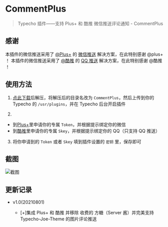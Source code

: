 # CommentPlus

> Typecho 插件——支持 Plus+ 和 酷推 微信推送评论通知 - CommentPlus

## 感谢

本插件的微信推送采用了 [@Plus+](https://pushplus.hxtrip.com/) 的 [微信推送](https://pushplus.hxtrip.com/) 解决方案，在此特别感谢 @plus+ ！
本插件的微信推送采用了 [@酷推](https://cp.xuthus.cc/) 的 [QQ 推送](https://cp.xuthus.cc/) 解决方案，在此特别感谢 @酷推 ！

## 使用方法

1.  [点此下载](https://github.com/uxiaohan/CommentPlus/archive/main.zip)后解压，将解压后的目录名改为 `CommentPlus`，然后上传到你的 Typecho 的 `/usr/plugins`，并在 Typecho 后台开启插件

2.

- 到[Plus+](https://pushplus.hxtrip.com/)里申请你的专属 `Token`，并根据提示绑定你的微信
- 到[酷推](https://cp.xuthus.cc/)里申请你的专属 `Skey`，并根据提示绑定你的 QQ（只支持 QQ 推送）

3.  将你申请到的 `Token` 或者 `Skey` 填到插件设置的 `密钥` 里，保存即可

## 截图

![截图](https://cdn.jsdelivr.net/gh/uxiaohan/CommentPlus/demo.jpg)

## 更新记录

- v1.0(20210801)

  - [+]集成 Plus+ 和 酷推 并移除 收费的 方糖（Server 酱）并完美支持 Typecho-Joe-Theme 的图片评论推送
